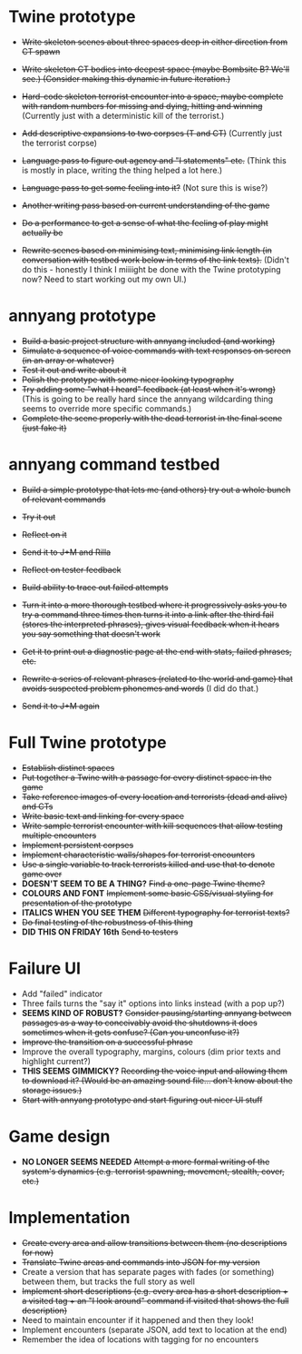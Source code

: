 # Twine prototype

- ~~Write skeleton scenes about three spaces deep in either direction from CT spawn~~
- ~~Write skeleton CT bodies into deepest space (maybe Bombsite B? We'll see.) (Consider making this dynamic in future iteration.)~~
- ~~Hard-code skeleton terrorist encounter into a space, maybe complete with random numbers for missing and dying, hitting and winning~~ (Currently just with a deterministic kill of the terrorist.)
- ~~Add descriptive expansions to two corpses (T and CT)~~ (Currently just the terrorist corpse)
- ~~Language pass to figure out agency and "I statements" etc.~~ (Think this is mostly in place, writing the thing helped a lot here.)
- ~~Language pass to get some feeling into it?~~ (Not sure this is wise?)
- ~~Another writing pass based on current understanding of the game~~
- ~~Do a performance to get a sense of what the feeling of play might actually be~~

- ~~Rewrite scenes based on minimising text, minimising link length (in conversation with testbed work below in terms of the link texts).~~ (Didn't do this - honestly I think I miiiight be done with the Twine prototyping now? Need to start working out my own UI.)

# annyang prototype

- ~~Build a basic project structure with annyang included (and working)~~
- ~~Simulate a sequence of voice commands with text responses on screen (in an array or whatever)~~
- ~~Test it out and write about it~~
- ~~Polish the prototype with some nicer looking typography~~
- ~~Try adding some "what I heard" feedback (at least when it's wrong)~~ (This is going to be really hard since the annyang wildcarding thing seems to override more specific commands.)
- ~~Complete the scene properly with the dead terrorist in the final scene (just fake it)~~

# annyang command testbed

- ~~Build a simple prototype that lets me (and others) try out a whole bunch of relevant commands~~
- ~~Try it out~~
- ~~Reflect on it~~
- ~~Send it to J+M and Rilla~~
- ~~Reflect on tester feedback~~
- ~~Build ability to trace out failed attempts~~

- ~~Turn it into a more thorough testbed where it progressively asks you to try a command three times then turns it into a link after the third fail (stores the interpreted phrases), gives visual feedback when it hears you say something that doesn't work~~
- ~~Get it to print out a diagnostic page at the end with stats, failed phrases, etc.~~
- ~~Rewrite a series of relevant phrases (related to the world and game) that avoids suspected problem phonemes and words~~ (I did do that.)
- ~~Send it to J+M again~~

# Full Twine prototype

- ~~Establish distinct spaces~~
- ~~Put together a Twine with a passage for every distinct space in the game~~
- ~~Take reference images of every location and terrorists (dead and alive) and CTs~~
- ~~Write basic text and linking for every space~~
- ~~Write sample terrorist encounter with kill sequences that allow testing multiple encounters~~
- ~~Implement persistent corpses~~
- ~~Implement characteristic walls/shapes for terrorist encounters~~
- ~~Use a single variable to track terrorists killed and use that to denote game over~~
- __DOESN'T SEEM TO BE A THING?__ ~~Find a one-page Twine theme?~~
- __COLOURS AND FONT__ ~~Implement some basic CSS/visual styling for presentation of the prototype~~
- __ITALICS WHEN YOU SEE THEM__ ~~Different typography for terrorist texts?~~
- ~~Do final testing of the robustness of this thing~~
- __DID THIS ON FRIDAY 16th__ ~~Send to testers~~

# Failure UI

- Add "failed" indicator
- Three fails turns the "say it" options into links instead (with a pop up?)
- __SEEMS KIND OF ROBUST?__ ~~Consider pausing/starting annyang between passages as a way to conceivably avoid the shutdowns it does sometimes when it gets confuse? (Can you unconfuse it?)~~
- ~~Improve the transition on a successful phrase~~
- Improve the overall typography, margins, colours (dim prior texts and highlight current?)
- __THIS SEEMS GIMMICKY?__ ~~Recording the voice input and allowing them to download it? (Would be an amazing sound file... don't know about the storage issues.)~~
- ~~Start with annyang prototype and start figuring out nicer UI stuff~~

# Game design

- __NO LONGER SEEMS NEEDED__ ~~Attempt a more formal writing of the system's dynamics (e.g. terrorist spawning, movement, stealth, cover, etc.)~~

# Implementation

- ~~Create every area and allow transitions between them (no descriptions for now)~~
- ~~Translate Twine areas and commands into JSON for my version~~
- Create a version that has separate pages with fades (or something) between them, but tracks the full story as well
- ~~Implement short descriptions (e.g. every area has a short description + a visited tag + an "I look around" command if visited that shows the full description)~~
- Need to maintain encounter if it happened and then they look!
- Implement encounters (separate JSON, add text to location at the end)
- Remember the idea of locations with tagging for no encounters
